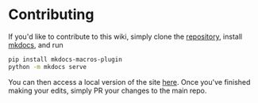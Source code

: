 # Contributing
If you'd like to contribute to this wiki, simply clone the [repository](https://github.com/bernie-g/geckolib-docs), install [mkdocs](https://www.mkdocs.org/#installation), and run

```bash
pip install mkdocs-macros-plugin
python -m mkdocs serve
```

You can then access a local version of the site [here](localhost:8000). Once you've finished making your edits, simply PR your changes to the main repo.